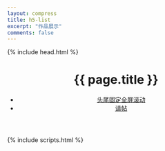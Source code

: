 ```yaml
---
layout: compress
title: h5-list
excerpt: "作品展示"
comments: false
---
```

<!DOCTYPE html>
<!--[if lt IE 7]><html class="no-js lt-ie9 lt-ie8 lt-ie7"> <![endif]-->
<!--[if (IE 7)&!(IEMobile)]><html class="no-js lt-ie9 lt-ie8"><![endif]-->
<!--[if (IE 8)&!(IEMobile)]><html class="no-js lt-ie9"><![endif]-->
<!--[if gt IE 8]><!--> <html class="no-js"><!--<![endif]-->
<head>
    {% include head.html %}
</head>
<body>
    <!-- Header -->
    <header class="header" role="banner">
        <div class="wrapper animated fadeIn">
            <div class="content">
                <div class="post-title">
                    <h1>{{ page.title }}</h1>
                    <a class="btn zoombtn" href="{{site.url}}">
                        <i class="fa fa-home"></i>
                    </a>
                </div>
                <div class="post-list">
                    <ul>
                        <li class="wow fadeInLeft" data-wow-duration="1.5s">
                            <a class="zoombtn" href="./film/index.html">头尾固定全屏滚动</a>
                        </li>
                        <li class="wow fadeInLeft" data-wow-duration="1.5s">
                            <a class="zoombtn" href="./wedding/index.html">请帖</a>
                        </li>
                    </ul>
                </div>
            </div>
        </div>
    </header>
    {% include scripts.html %}
    <script src="{{ site.url }}/assets/js/wow.min.js"></script>
    <script type="text/javascript">(new WOW).init();</script>
</body>
</html>

